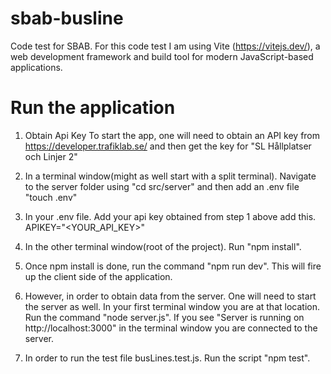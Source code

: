 # sbab-busline

Code test for SBAB.
For this code test I am using Vite (https://vitejs.dev/), a web development framework and build tool for modern JavaScript-based applications.

# Run the application

1. Obtain Api Key
   To start the app, one will need to obtain an API key from https://developer.trafiklab.se/ and then get the key for "SL Hållplatser och Linjer 2"

2. In a terminal window(might as well start with a split terminal). Navigate to the server folder using "cd src/server" and then add an .env file "touch .env"

3. In your .env file. Add your api key obtained from step 1 above add this.
   APIKEY="<YOUR_API_KEY>"

4. In the other terminal window(root of the project). Run "npm install".

5. Once npm install is done, run the command "npm run dev". This will fire up the client side of the application.

6. However, in order to obtain data from the server. One will need to start the server as well. In your first terminal window you are at that location. Run the command "node server.js". If you see "Server is running on http://localhost:3000" in the terminal window you are connected to the server.

7. In order to run the test file busLines.test.js. Run the script "npm test".
